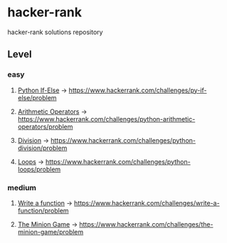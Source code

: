 # hacker-rank
hacker-rank solutions repository

## Level

### easy
1. [Python If-Else](https://github.com/xotrs/hacker-rank/blob/master/easy/if-else.py) -> https://www.hackerrank.com/challenges/py-if-else/problem

2. [Arithmetic Operators](https://github.com/xotrs/hacker-rank/blob/master/easy/Arithmetic_Operators.py) -> https://www.hackerrank.com/challenges/python-arithmetic-operators/problem

3. [Division](https://github.com/xotrs/hacker-rank/blob/master/easy/Division.py) -> https://www.hackerrank.com/challenges/python-division/problem

4. [Loops](https://github.com/xotrs/hacker-rank/blob/master/easy/Loops.py) -> https://www.hackerrank.com/challenges/python-loops/problem


### medium
1. [Write a function](https://github.com/xotrs/hacker-rank/blob/master/medium/Write_a_function.py) -> https://www.hackerrank.com/challenges/write-a-function/problem

2. [The Minion Game](https://github.com/xotrs/hacker-rank/blob/master/medium/The_minion_game.py) -> https://www.hackerrank.com/challenges/the-minion-game/problem